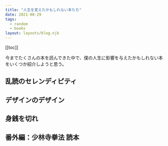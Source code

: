 ```yaml
---
title: "人生を変えたかもしれない本たち"
date: 2021-08-29
tags:
  - random
  - books
layout: layouts/blog.njk
---
```


[[toc]]

今までたくさんの本を読んできた中で、僕の人生に影響を与えたかもしれない本をいくつか紹介しようと思う。

## 乱読のセレンディピティ

## デザインのデザイン

## 身銭を切れ

## 番外編：少林寺拳法 読本